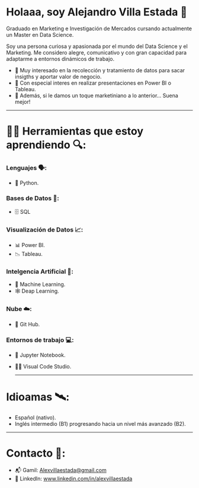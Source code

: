 # Holaaa, soy Alejandro Villa Estada 👋

Graduado en Marketing e Investigación de Mercados cursando actualmente un Master en Data Science.

Soy una persona curiosa y apasionada por el mundo del Data Science y el Marketing. Me considero alegre, comunicativo y con gran capacidad para adaptarme a entornos dinámicos de trabajo.

- 🔬 Muy interesado en la recolección y tratamiento de datos para sacar insigths y aportar valor de negocio.
- 🧮 Con especial interes en realizar presentaciones en Power BI o Tableau.
- 📢 Además, si le damos un toque marketiniano a lo anterior... Suena mejor!

---

# 🔧🧰 Herramientas que estoy aprendiendo 🔍:

### Lenguajes 🗣️:
- 🐍 Python.

### Bases de Datos 📂:
- 🗄️ SQL

### Visualización de Datos 📈:
- 📊 Power BI.
- 📉 Tableau.

### Intelgencia Artificial 🧠: 
- 🤖 Machine Learning.
- 🕸️  Deap Learning.

### Nube ☁️:
- 🐙 Git Hub.

### Entornos de trabajo 💻:
- 📝 Jupyter Notebook.
- 👨‍💻 Visual Code Studio.

  ---

# Idioamas 🛰️:
- Español (nativo).
- Inglés intermedio (B1) progresando hacia un nivel más avanzado (B2).

---

# Contacto 📧:
- 📬 Gamil: Alexvillaestada@gmail.com
- 💼 LinkedIn: www.linkedin.com/in/alexvillaestada
